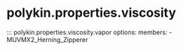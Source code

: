 # polykin.properties.viscosity

::: polykin.properties.viscosity.vapor
    options:
        members:
            - MUVMX2_Herning_Zipperer
